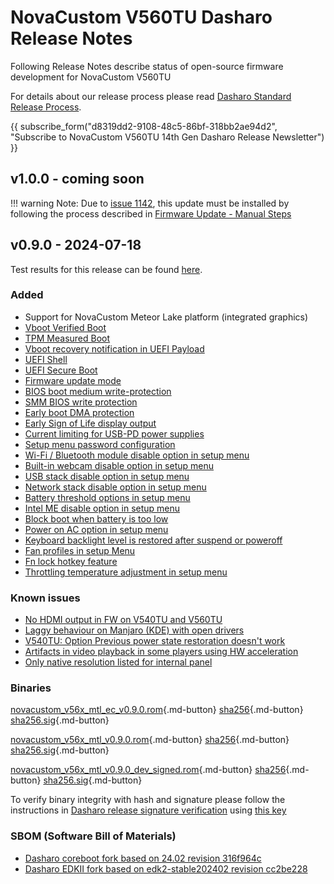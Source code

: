 # NovaCustom V560TU Dasharo Release Notes

Following Release Notes describe status of open-source firmware development for
NovaCustom V560TU

For details about our release process please read
[Dasharo Standard Release Process](../../dev-proc/standard-release-process.md).

{{ subscribe_form("d8319dd2-9108-48c5-86bf-318bb2ae94d2",
"Subscribe to NovaCustom V560TU 14th Gen Dasharo Release Newsletter") }}

## v1.0.0 - coming soon

!!! warning
    Note: Due to [issue 1142](https://github.com/Dasharo/dasharo-issues/issues/1142),
    this update must be installed by following the process described in
    [Firmware Update - Manual Steps](https://docs.dasharo.com/unified/novacustom/firmware-update/#prerequisites)

## v0.9.0 - 2024-07-18

Test results for this release can be found
[here](https://github.com/Dasharo/osfv-results/blob/main/boards/NovaCustom/MTL_14th_Gen/V560TU/v0.9.0-results.csv).

### Added

- Support for NovaCustom Meteor Lake platform (integrated graphics)
- [Vboot Verified Boot](https://docs.dasharo.com../../guides/vboot-signing/)
- [TPM Measured Boot](https://docs.dasharo.com/unified-test-documentation/dasharo-security/203-measured-boot/)
- [Vboot recovery notification in UEFI Payload](https://docs.dasharo.com/unified-test-documentation/dasharo-security/201-verified-boot/)
- [UEFI Shell](https://docs.dasharo.com/unified-test-documentation/dasharo-compatibility/30P-uefi-shell/)
- [UEFI Secure Boot](https://docs.dasharo.com/unified-test-documentation/dasharo-security/206-secure-boot/)
- [Firmware update mode](https://docs.dasharo.com../../guides/firmware-update/#firmware-update-mode)
- [BIOS boot medium write-protection](https://docs.dasharo.com/dasharo-menu-docs/dasharo-system-features/#dasharo-security-options)
- [SMM BIOS write protection](https://docs.dasharo.com/dasharo-menu-docs/dasharo-system-features/#dasharo-security-options)
- [Early boot DMA protection](https://docs.dasharo.com/dasharo-menu-docs/dasharo-system-features/#dasharo-security-options)
- [Early Sign of Life display output](https://docs.dasharo.com/unified-test-documentation/dasharo-compatibility/347-sign-of-life/)
- [Current limiting for USB-PD power supplies](https://docs.dasharo.com/unified-test-documentation/dasharo-compatibility/31H-usb-type-c/#utc020001-usb-type-c-pd-current-limiting-ubuntu-2204)
- [Setup menu password configuration](https://docs.dasharo.com/dasharo-menu-docs/overview/#user-password-management)
- [Wi-Fi / Bluetooth module disable option in setup menu](https://docs.dasharo.com/dasharo-menu-docs/dasharo-system-features/#dasharo-security-options)
- [Built-in webcam disable option in setup menu](https://docs.dasharo.com/dasharo-menu-docs/dasharo-system-features/#dasharo-security-options)
- [USB stack disable option in setup menu](https://docs.dasharo.com/dasharo-menu-docs/dasharo-system-features/#usb-configuration)
- [Network stack disable option in setup menu](https://docs.dasharo.com/dasharo-menu-docs/dasharo-system-features/#networking-options)
- [Battery threshold options in setup menu](https://docs.dasharo.com/dasharo-menu-docs/dasharo-system-features/#power-management-options)
- [Intel ME disable option in setup menu](https://docs.dasharo.com/osf-trivia-list/me/)
- [Block boot when battery is too low](https://docs.dasharo.com/unified-test-documentation/dasharo-compatibility/359-boot-blocking/#test-cases-common-documentation)
- [Power on AC option in setup menu](https://docs.dasharo.com/dasharo-menu-docs/dasharo-system-features/#power-management-options)
- [Keyboard backlight level is restored after suspend or poweroff](https://github.com/Dasharo/dasharo-issues/issues/339)
- [Fan profiles in setup Menu](https://docs.dasharo.com/unified/novacustom/features/#fan-profiles)
- [Fn lock hotkey feature](https://docs.dasharo.com/unified/novacustom/fn-lock-hotkey/)
- [Throttling temperature adjustment in setup menu](https://docs.dasharo.com/unified/novacustom/features/#cpu-throttling-threshold)

### Known issues

- [No HDMI output in FW on V540TU and V560TU](https://github.com/Dasharo/dasharo-issues/issues/930)
- [Laggy behaviour on Manjaro (KDE) with open drivers](https://github.com/Dasharo/dasharo-issues/issues/911)
- [V540TU: Option Previous power state restoration doesn't work](https://github.com/Dasharo/dasharo-issues/issues/931)
- [Artifacts in video playback in some players using HW acceleration](https://github.com/Dasharo/dasharo-issues/issues/948)
- [Only native resolution listed for internal panel](https://github.com/Dasharo/dasharo-issues/issues/949)

### Binaries

[novacustom_v56x_mtl_ec_v0.9.0.rom][novacustom_v56x_mtl_ec_v0.9.0.rom_file]{.md-button}
[sha256][novacustom_v56x_mtl_ec_v0.9.0.rom_hash]{.md-button}
[sha256.sig][novacustom_v56x_mtl_ec_v0.9.0.rom_sig]{.md-button}

[novacustom_v56x_mtl_v0.9.0.rom][novacustom_v56x_mtl_v0.9.0.rom_file]{.md-button}
[sha256][novacustom_v56x_mtl_v0.9.0.rom_hash]{.md-button}
[sha256.sig][novacustom_v56x_mtl_v0.9.0.rom_sig]{.md-button}

[novacustom_v56x_mtl_v0.9.0_dev_signed.rom][novacustom_v56x_mtl_v0.9.0_dev_signed.rom_file]{.md-button}
[sha256][novacustom_v56x_mtl_v0.9.0_dev_signed.rom_hash]{.md-button}
[sha256.sig][novacustom_v56x_mtl_v0.9.0_dev_signed.rom_sig]{.md-button}

To verify binary integrity with hash and signature please follow the
instructions in [Dasharo release signature verification](../../guides/signature-verification.md)
using [this key](https://raw.githubusercontent.com/3mdeb/3mdeb-secpack/master/customer-keys/novacustom/dasharo-release-0.9.x-for-novacustom-signing-key.asc)

### SBOM (Software Bill of Materials)

- [Dasharo coreboot fork based on 24.02 revision 316f964c](https://github.com/Dasharo/coreboot/tree/316f964c)
- [Dasharo EDKII fork based on edk2-stable202402 revision cc2be228](https://github.com/Dasharo/edk2/tree/cc2be228)

[novacustom_v56x_mtl_ec_v0.9.0.rom_file]: https://dl.3mdeb.com/open-source-firmware/Dasharo/novacustom_v56x_mtl/v0.9.0/novacustom_v56x_mtl_ec_v0.9.0.rom
[novacustom_v56x_mtl_ec_v0.9.0.rom_hash]: https://dl.3mdeb.com/open-source-firmware/Dasharo/novacustom_v56x_mtl/v0.9.0/novacustom_v56x_mtl_ec_v0.9.0.rom.sha256
[novacustom_v56x_mtl_ec_v0.9.0.rom_sig]: https://dl.3mdeb.com/open-source-firmware/Dasharo/novacustom_v56x_mtl/v0.9.0/novacustom_v56x_mtl_ec_v0.9.0.rom.sha256.sig
[novacustom_v56x_mtl_v0.9.0.rom_file]: https://dl.3mdeb.com/open-source-firmware/Dasharo/novacustom_v56x_mtl/v0.9.0/novacustom_v56x_mtl_v0.9.0.rom
[novacustom_v56x_mtl_v0.9.0.rom_hash]: https://dl.3mdeb.com/open-source-firmware/Dasharo/novacustom_v56x_mtl/v0.9.0/novacustom_v56x_mtl_v0.9.0.rom.sha256
[novacustom_v56x_mtl_v0.9.0.rom_sig]: https://dl.3mdeb.com/open-source-firmware/Dasharo/novacustom_v56x_mtl/v0.9.0/novacustom_v56x_mtl_v0.9.0.rom.sha256.sig
[novacustom_v56x_mtl_v0.9.0_dev_signed.rom_file]: https://dl.3mdeb.com/open-source-firmware/Dasharo/novacustom_v56x_mtl/v0.9.0/novacustom_v56x_mtl_v0.9.0_dev_signed.rom
[novacustom_v56x_mtl_v0.9.0_dev_signed.rom_hash]: https://dl.3mdeb.com/open-source-firmware/Dasharo/novacustom_v56x_mtl/v0.9.0/novacustom_v56x_mtl_v0.9.0_dev_signed.rom.sha256
[novacustom_v56x_mtl_v0.9.0_dev_signed.rom_sig]: https://dl.3mdeb.com/open-source-firmware/Dasharo/novacustom_v56x_mtl/v0.9.0/novacustom_v56x_mtl_v0.9.0_dev_signed.rom.sha256.sig
